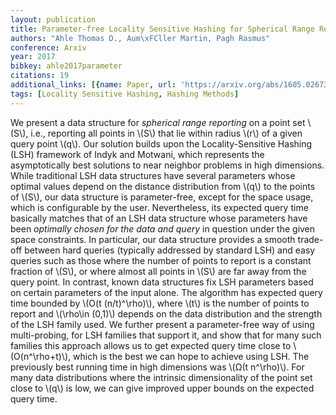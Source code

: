 ```yaml
---
layout: publication
title: Parameter-free Locality Sensitive Hashing for Spherical Range Reporting
authors: "Ahle Thomas D., Aum\xFCller Martin, Pagh Rasmus"
conference: Arxiv
year: 2017
bibkey: ahle2017parameter
citations: 19
additional_links: [{name: Paper, url: 'https://arxiv.org/abs/1605.02673'}]
tags: [Locality Sensitive Hashing, Hashing Methods]
---
```

We present a data structure for *spherical range reporting* on a point set
\\(S\\), i.e., reporting all points in \\(S\\) that lie within radius \\(r\\) of a given
query point \\(q\\). Our solution builds upon the Locality-Sensitive Hashing (LSH)
framework of Indyk and Motwani, which represents the asymptotically best
solutions to near neighbor problems in high dimensions. While traditional LSH
data structures have several parameters whose optimal values depend on the
distance distribution from \\(q\\) to the points of \\(S\\), our data structure is
parameter-free, except for the space usage, which is configurable by the user.
Nevertheless, its expected query time basically matches that of an LSH data
structure whose parameters have been *optimally chosen for the data and query*
in question under the given space constraints. In particular, our data
structure provides a smooth trade-off between hard queries (typically addressed
by standard LSH) and easy queries such as those where the number of points to
report is a constant fraction of \\(S\\), or where almost all points in \\(S\\) are far
away from the query point. In contrast, known data structures fix LSH
parameters based on certain parameters of the input alone.
  The algorithm has expected query time bounded by \\(O(t (n/t)^\rho)\\), where \\(t\\)
is the number of points to report and \\(\rho\in (0,1)\\) depends on the data
distribution and the strength of the LSH family used. We further present a
parameter-free way of using multi-probing, for LSH families that support it,
and show that for many such families this approach allows us to get expected
query time close to \\(O(n^\rho+t)\\), which is the best we can hope to achieve
using LSH. The previously best running time in high dimensions was \\(Ω(t
n^\rho)\\). For many data distributions where the intrinsic dimensionality of the
point set close to \\(q\\) is low, we can give improved upper bounds on the
expected query time.